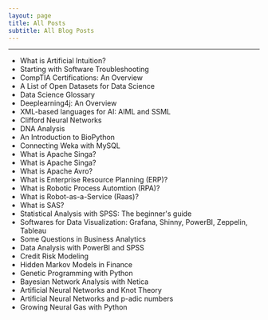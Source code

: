 ```yaml
---
layout: page
title: All Posts
subtitle: All Blog Posts
---
```


---

- What is Artificial Intuition?
- Starting with Software Troubleshooting
- CompTIA Certifications: An Overview
- A List of Open Datasets for Data Science
- Data Science Glossary
- Deeplearning4j: An Overview
- XML-based languages for AI: AIML and SSML
- Clifford Neural Networks
- DNA Analysis
- An Introduction to BioPython
- Connecting Weka with MySQL
- What is Apache Singa?
- What is Apache Singa?
- What is Apache Avro?
- What is Enterprise Resource Planning (ERP)?
- What is Robotic Process Automtion (RPA)?
- What is Robot-as-a-Service (Raas)?
- What is SAS?
- Statistical Analysis with SPSS: The beginner's guide
- Softwares for Data Visualization: Grafana, Shinny, PowerBI, Zeppelin, Tableau
- Some Questions in Business Analytics
- Data Analysis with PowerBI and SPSS
- Credit Risk Modeling
- Hidden Markov Models in Finance
- Genetic Programming with Python
- Bayesian Network Analysis with Netica
- Artificial Neural Networks and Knot Theory
- Artificial Neural Networks and p-adic numbers
- Growing Neural Gas with Python
